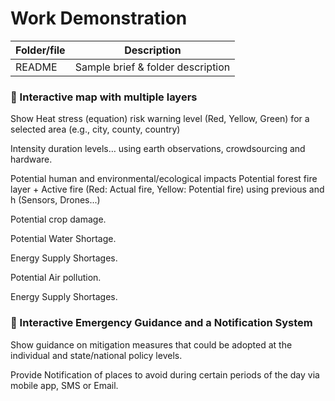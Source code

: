 # Work Demonstration

| Folder/file        | Description      |
| ------------- |-------------|
| README       | Sample brief & folder description |

### :pushpin: Interactive map with multiple layers

Show Heat stress (equation) risk warning level (Red, Yellow, Green) for a selected area (e.g., city, county, country)

Intensity duration levels… using earth observations, crowdsourcing and hardware.

Potential human and environmental/ecological impacts
Potential forest fire layer + Active fire (Red: Actual fire, Yellow: Potential fire) using previous and h (Sensors, Drones...)

Potential crop damage.

Potential Water Shortage.

Energy Supply Shortages.

Potential Air pollution.

Energy Supply Shortages.

### :pushpin: Interactive Emergency Guidance and a Notification System

Show guidance on mitigation measures that could be adopted at the individual and state/national policy levels.

Provide Notification of places to avoid during certain periods of the day via mobile app, SMS or Email.
